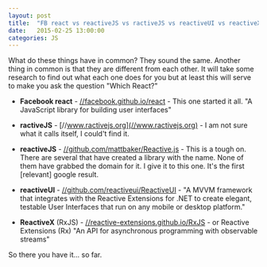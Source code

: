 ```yaml
---
layout: post
title:  "FB react vs reactiveJS vs ractiveJS vs reactiveUI vs reactiveX"
date:   2015-02-25 13:00:00
categories: JS
---
```

What do these things have in common? They sound the same. Another thing in common is that they are different from each other. It will take some research to find out what each one does for you but at least this will serve to make you ask the question "Which React?"


*	**Facebook react** - [//facebook.github.io/react](//facebook.github.io/react) - This one started it all. "A JavaScript library for building user interfaces"

*	**ractiveJS** - [//www.ractivejs.org](//www.ractivejs.org) - I am not sure what it calls itself, I could't find it.

*	**reactiveJS** - [//github.com/mattbaker/Reactive.js](//github.com/mattbaker/Reactive.js) - This is a tough on. There are several that have created a library with the name. None of them have grabbed the domain for it. I give it to this one. It's the first [relevant] google result.

*	**reactiveUI** - [//github.com/reactiveui/ReactiveUI](//github.com/reactiveui/ReactiveUI) - "A MVVM framework that integrates with the Reactive Extensions for .NET to create elegant, testable User Interfaces that run on any mobile or desktop platform."

*	**ReactiveX** (RxJS) - [//reactive-extensions.github.io/RxJS](//reactive-extensions.github.io/RxJS) - or Reactive Extensions (Rx) "An API for asynchronous programming with observable streams"

So there you have it... so far.

